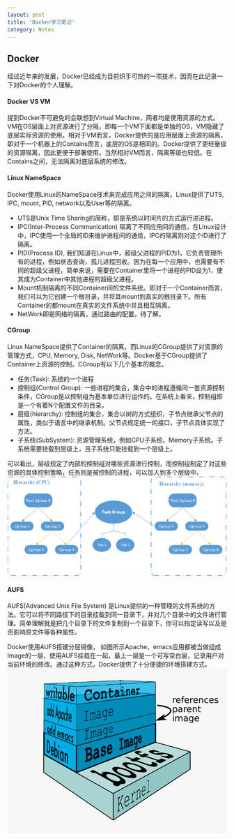 ```yaml
---
layout: post
title: 'Docker学习笔记'
category: Notes
---
```


## Docker

经过近年来的发展，Docker已经成为目前炽手可热的一项技术，因而在此记录一下对Docker的个人理解。

#### Docker VS VM

提到Docker不可避免的会联想到Virtual Machine，两者均是使用资源的方式。VM在OS层面上对资源进行了分隔，即每一个VM下面都是单独的OS，VM隐藏了底层实际资源的使用。相对于VM而言，Docker提供的是应用层面上资源的隔离，即对于一个机器上的Contains而言，底层的OS是相同的。Docker提供了更轻量级的资源隔离，因此更便于部署使用。当然相对VM而言，隔离等级也较低。在Contains之间，无法隔离对底层系统的修改。

#### Linux NameSpace

Docker使用Linux的NameSpace技术来完成应用之间的隔离。Linux提供了UTS, IPC, mount, PID, network以及User等的隔离。
- UTS是Unix Time Sharing的简称，即是系统以时间片的方式运行进进程。
- IPC(Inter-Process Communication) 隔离了不同应用间的通信，在Linux设计中，IPC使用一个全局的ID来维护进程间的通信，IPC的隔离则对这个ID进行了隔离。
- PID(Process ID), 我们知道在Linux中，超级父进程的PID为1，它负责管理所有的进程，例如状态查询，孤儿进程回收。因为在每一个应用中，也需要有不同的超级父进程，简单来说，需要在Container里将一个进程的PID设为1，使其成为Container中其他进程的超级父进程。
- Mount机制隔离的不同Container间的文件系统。即对于一个Container而言，我们可以为它创建一个根目录，并将其mount到真实的根目录下。所有Container的都mount在真实的文件系统中并且相互隔离。
- NetWork即是网络的隔离，通过路由的配置，待了解。

#### CGroup

Linux NameSpace提供了Container的隔离，而Linux的CGroup提供了对资源的管理方式，CPU, Memory, Disk, NetWork等。Docker基于CGroup提供了Container上资源的控制。CGroup有以下几个基本的概念。
- 任务(Task): 系统的一个进程
- 控制组(Control Group): 一些进程的集合，集合中的进程遵循同一套资源控制条件，CGroup是以控制组为基本单位进行运作的。在系统上看来，控制组即是一个有着N个配置文件的目录。
- 层级(hierarchy): 控制组的集合，集合以树的方式组织，子节点继承父节点的属性，类似于语言中的继承机制。父节点规定统一的接口，子节点具体实现了方法。
- 子系统(SubSystem): 资源管理系统，例如CPU子系统，Memory子系统。子系统需要挂载到层级上，且子系统只能挂载到一个层级上。

可以看出，层级规定了内部的控制组对哪些资源进行控制，而控制组制定了对这些资源的具体控制策略，任务则是被控制的进程，可以加入到多个层级中。
![RPyC](/img/cgroup.png)

#### AUFS

AUFS(Advanced Unix File System) 是Linux提供的一种管理的文件系统的方法。它可以将不同路径下的目录挂载到同一目录下，并对几个目录中的文件进行管理。简单理解就是把几个目录下的文件复制到一个目录下，你可以指定读写以及是否影响原文件等各种属性。

Docker使用AUFS搭建分层镜像， 如图所示Apache，emacs应用都被当做组成Image的一层，使用AUFS挂载在一起。最上一层是一个可写空白层，记录用户对当前环境的修改。通过这种方式，Docker提供了十分便捷的环境搭建方式。
![RPyC](/img/docker_aufs.png)

